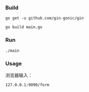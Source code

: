 ### Build

`go get -u github.com/gin-gonic/gin`

`go build main.go`



### Run

`./main`



### Usage

浏览器输入：

`127.0.0.1:9090/form`

